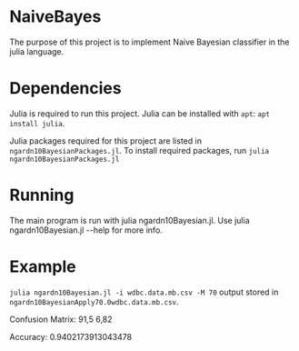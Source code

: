 # NaiveBayes

The purpose of this project is to implement Naive Bayesian classifier in the julia language.

# Dependencies

Julia is required to run this project. Julia can be installed with `apt`: `apt install julia`.

Julia packages required for this project are listed in `ngardn10BayesianPackages.jl`. To install required packages, run `julia ngardn10BayesianPackages.jl`

# Running

The main program is run with julia ngardn10Bayesian.jl.
Use julia ngardn10Bayesian.jl --help for more info.

# Example

`julia ngardn10Bayesian.jl -i wdbc.data.mb.csv -M 70` output stored in `ngardn10BayesianApply70.0wdbc.data.mb.csv`.

Confusion Matrix: 
91,5
6,82


Accuracy: 
0.9402173913043478
